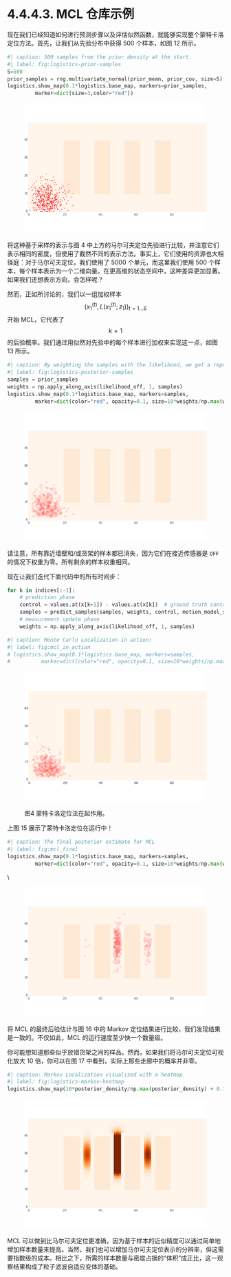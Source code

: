# 4.4.4.3. MCL 仓库示例

现在我们已经知道如何进行预测步骤以及评估似然函数，就能够实现整个蒙特卡洛定位方法。首先，让我们从先验分布中获得 500 个样本，如图 12 所示。

```python
#| caption: 500 samples from the prior density at the start.
#| label: fig:logistics-prior-samples
S=500
prior_samples = rng.multivariate_normal(prior_mean, prior_cov, size=S)
logistics.show_map(0.1*logistics.base_map, markers=prior_samples,
         marker=dict(size=3,color="red"))
```

<figure><img src="../../../../.gitbook/assets/image (42).png" alt=""><figcaption></figcaption></figure>

将这种基于采样的表示与图 4 中上方的马尔可夫定位先验进行比较，并注意它们表示相同的密度，但使用了截然不同的表示方法。事实上，它们使用的资源也大相径庭：对于马尔可夫定位，我们使用了 5000 个单元，而这里我们使用 500 个样本，每个样本表示为一个二维向量。在更高维的状态空间中，这种差异更加显著。如果我们还想表示方向，会怎样呢？

然而，正如所讨论的，我们以一组加权样本$${(x_1^{(t)}, L(x_1^{(t)};z_1))}_{t = 1 \dots S}$$
开始 MCL，它代表了$$k=1$$
的后验概率。我们通过用似然对先验中的每个样本进行加权来实现这一点，如图 13 所示。

```python
#| caption: By weighting the samples with the likelihood, we get a representation for the posterior.
#| label: fig:logistics-posterior-samples
samples = prior_samples
weights = np.apply_along_axis(likelihood_off, 1, samples)
logistics.show_map(0.1*logistics.base_map, markers=samples,
         marker=dict(color="red", opacity=0.1, size=10*weights/np.max(weights)))
```

<figure><img src="../../../../.gitbook/assets/image (43).png" alt=""><figcaption></figcaption></figure>

请注意，所有靠近墙壁和/或货架的样本都已消失，因为它们在接近传感器是 `OFF` 的情况下权重为零。所有剩余的样本权重相同。

现在让我们迭代下面代码中的所有时间步：

```python
for k in indices[:-1]:
    # prediction phase
    control = values.at(x[k+1]) - values.at(x[k])  # ground truth control
    samples = predict_samples(samples, weights, control, motion_model_sigma)
    # measurement update phase
    weights = np.apply_along_axis(likelihood_off, 1, samples)
```

```python
#| caption: Monte Carlo Localization in action!
#| label: fig:mcl_in_action
# logistics.show_map(0.1*logistics.base_map, markers=samples,
#          marker=dict(color="red", opacity=0.1, size=10*weights/np.max(weights)))
```

<figure><img src="../../../../.gitbook/assets/samples.gif" alt=""><figcaption><p>图4 蒙特卡洛定位法在起作用。</p></figcaption></figure>

上图 15 展示了蒙特卡洛定位在运行中！

```python
#| caption: The final posterior estimate for MCL
#| label: fig:mcl_final
logistics.show_map(0.1*logistics.base_map, markers=samples,
         marker=dict(color="red", opacity=0.1, size=10*weights/np.max(weights)))
```

\


<figure><img src="../../../../.gitbook/assets/image (44).png" alt=""><figcaption></figcaption></figure>

将 MCL 的最终后验估计与图 16 中的 Markov 定位结果进行比较，我们发现结果是一致的。不仅如此，MCL 的运行速度至少快一个数量级。

你可能想知道那些似乎放错货架之间的样品。然而，如果我们将马尔可夫定位可视化放大 10 倍，你可以在图 17 中看到，实际上那些走廊中的概率并非零。

```python
#| caption: Markov Localization visualized with a heatmap.
#| label: fig:logistics-markov-heatmap
logistics.show_map(10*posterior_density/np.max(posterior_density) + 0.1*logistics.base_map)
```

<figure><img src="../../../../.gitbook/assets/image (45).png" alt=""><figcaption></figcaption></figure>

MCL 可以做到比马尔可夫定位更准确，因为基于样本的近似精度可以通过简单地增加样本数量来提高。当然，我们也可以增加马尔可夫定位表示的分辨率，但这需要指数级的成本。相比之下，所需的样本数量与密度占据的“体积”成正比，这一观察结果构成了粒子滤波自适应变体的基础。
